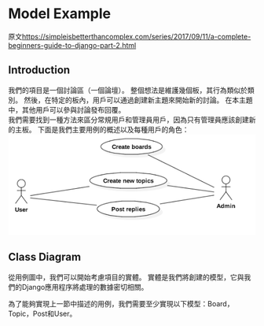 # Model Example

原文<href>https://simpleisbetterthancomplex.com/series/2017/09/11/a-complete-beginners-guide-to-django-part-2.html<href>

## Introduction

我們的項目是一個討論區（一個論壇）。 整個想法是維護幾個板，其行為類似於類別。 然後，在特定的板內，用戶可以通過創建新主題來開始新的討論。 在本主題中，其他用戶可以參與討論發布回覆。</br>
我們需要找到一種方法來區分常規用戶和管理員用戶，因為只有管理員應該創建新的主板。 下面是我們主要用例的概述以及每種用戶的角色：</br>
<img src="Diagram.png" alt="Smiley face">


## Class Diagram
從用例圖中，我們可以開始考慮項目的實體。 實體是我們將創建的模型，它與我們的Django應用程序將處理的數據密切相關。

為了能夠實現上一節中描述的用例，我們需要至少實現以下模型：Board，Topic，Post和User。